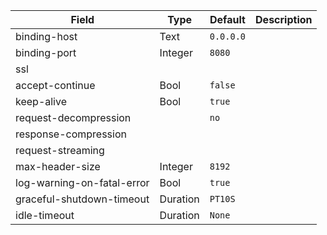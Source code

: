 | Field                      | Type     | Default   | Description |
|----------------------------|----------|-----------|-------------|
| binding-host               | Text     | `0.0.0.0` |             |
| binding-port               | Integer  | `8080`    |             |
| ssl                        |          |           |             |
| accept-continue            | Bool     | `false`   |             |
| keep-alive                 | Bool     | `true`    |             |
| request-decompression      |          | `no`      |             |
| response-compression       |          |           |             |
| request-streaming          |          |           |             |
| max-header-size            | Integer  | `8192`    |             |
| log-warning-on-fatal-error | Bool     | `true`    |             |
| graceful-shutdown-timeout  | Duration | `PT10S`   |             |
| idle-timeout               | Duration | `None`    |             |